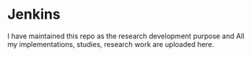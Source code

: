 # Jenkins
I have maintained this repo as the research development purpose and All my implementations, studies, research work are uploaded here.
